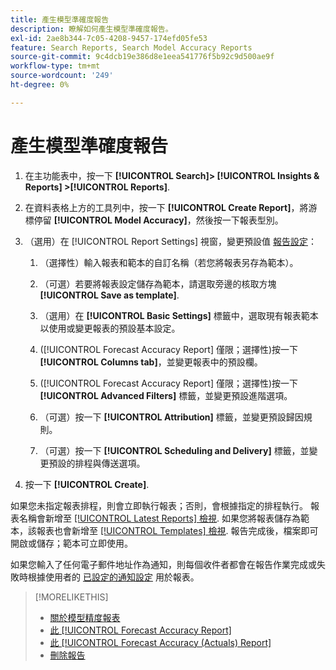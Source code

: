 ```yaml
---
title: 產生模型準確度報告
description: 瞭解如何產生模型準確度報告。
exl-id: 2ae8b344-7c05-4208-9457-174efd05fe53
feature: Search Reports, Search Model Accuracy Reports
source-git-commit: 9c4dcb19e386d8e1eea541776f5b92c9d500ae9f
workflow-type: tm+mt
source-wordcount: '249'
ht-degree: 0%

---
```


# 產生模型準確度報告

1. 在主功能表中，按一下 **[!UICONTROL Search]> [!UICONTROL Insights & Reports] >[!UICONTROL Reports]**.

1. 在資料表格上方的工具列中，按一下 **[!UICONTROL Create Report]**，將游標停留 **[!UICONTROL Model Accuracy]**，然後按一下報表型別。

1. （選用）在 [!UICONTROL Report Settings] 視窗，變更預設值 [報告設定](forecast-accuracy-report.md)：

   1. （選擇性）輸入報表和範本的自訂名稱（若您將報表另存為範本）。

   1. （可選）若要將報表設定儲存為範本，請選取旁邊的核取方塊 **[!UICONTROL Save as template]**.

   1. （選用）在 **[!UICONTROL Basic Settings]** 標籤中，選取現有報表範本以使用或變更報表的預設基本設定。

   1. ([!UICONTROL Forecast Accuracy Report] 僅限；選擇性)按一下 **[!UICONTROL Columns tab]**，並變更報表中的預設欄。

   1. ([!UICONTROL Forecast Accuracy Report] 僅限；選擇性)按一下 **[!UICONTROL Advanced Filters]** 標籤，並變更預設進階選項。

   1. （可選）按一下 **[!UICONTROL Attribution]** 標籤，並變更預設歸因規則。

   1. （可選）按一下 **[!UICONTROL Scheduling and Delivery]** 標籤，並變更預設的排程與傳送選項。

1. 按一下 **[!UICONTROL Create]**.

如果您未指定報表排程，則會立即執行報表；否則，會根據指定的排程執行。 報表名稱會新增至 [[!UICONTROL Latest Reports] 檢視](/help/search-social-commerce/reports/report-about.md). 如果您將報表儲存為範本，該報表也會新增至 [[!UICONTROL Templates] 檢視](/help/search-social-commerce/reports/report-about.md). 報告完成後，檔案即可開啟或儲存；範本可立即使用。

如果您輸入了任何電子郵件地址作為通知，則每個收件者都會在報告作業完成或失敗時根據使用者的 [已設定的通知設定](/help/search-social-commerce/notifications/notification-edit.md) 用於報表。

>[!MORELIKETHIS]
>
>* [關於模型精度報表](/help/search-social-commerce/reports/management/model-accuracy/model-accuracy-report-about.md)
>* [此 [!UICONTROL Forecast Accuracy Report]](forecast-accuracy-report.md)
>* [此 [!UICONTROL Forecast Accuracy (Actuals) Report]](forecast-accuracy-actuals-report.md)
>* [刪除報告](/help/search-social-commerce/reports/management/report-delete.md)
